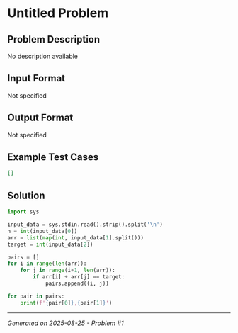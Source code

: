 # Untitled Problem

## Problem Description
No description available

## Input Format
Not specified

## Output Format
Not specified

## Example Test Cases
```json
[]
```

## Solution
```python
import sys

input_data = sys.stdin.read().strip().split('\n')
n = int(input_data[0])
arr = list(map(int, input_data[1].split()))
target = int(input_data[2])

pairs = []
for i in range(len(arr)):
    for j in range(i+1, len(arr)):
        if arr[i] + arr[j] == target:
            pairs.append((i, j))

for pair in pairs:
    print(f'{pair[0]},{pair[1]}')
```

---
*Generated on 2025-08-25 - Problem #1*